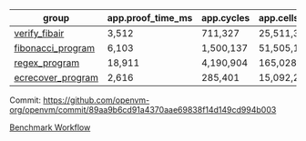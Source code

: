 | group | app.proof_time_ms | app.cycles | app.cells_used | leaf.proof_time_ms | leaf.cycles | leaf.cells_used |
| -- | -- | -- | -- | -- | -- | -- |
| [verify_fibair](https://github.com/openvm-org/openvm/blob/benchmark-results/benchmarks/verify_fibair-89aa9b6cd91a4370aae69838f14d149cd994b003.md) | 3,512 |  711,327 |  25,511,375 |- | - | - |
| [fibonacci_program](https://github.com/openvm-org/openvm/blob/benchmark-results/benchmarks/fibonacci-89aa9b6cd91a4370aae69838f14d149cd994b003.md) | 6,103 |  1,500,137 |  51,505,102 | 13,322 |  3,086,672 |  110,724,843 |
| [regex_program](https://github.com/openvm-org/openvm/blob/benchmark-results/benchmarks/regex-89aa9b6cd91a4370aae69838f14d149cd994b003.md) | 18,911 |  4,190,904 |  165,028,173 | 30,707 |  5,934,083 |  244,144,846 |
| [ecrecover_program](https://github.com/openvm-org/openvm/blob/benchmark-results/benchmarks/ecrecover-89aa9b6cd91a4370aae69838f14d149cd994b003.md) | 2,616 |  285,401 |  15,092,297 | 42,218 |  8,656,274 |  365,919,656 |


Commit: https://github.com/openvm-org/openvm/commit/89aa9b6cd91a4370aae69838f14d149cd994b003

[Benchmark Workflow](https://github.com/openvm-org/openvm/actions/runs/12803474074)
